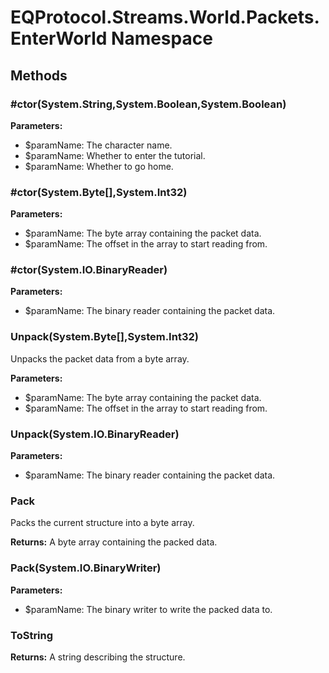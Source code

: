 ﻿# EQProtocol.Streams.World.Packets.EnterWorld Namespace

## Methods

### #ctor(System.String,System.Boolean,System.Boolean)



**Parameters:**

- $paramName: The character name.
- $paramName: Whether to enter the tutorial.
- $paramName: Whether to go home.

### #ctor(System.Byte[],System.Int32)



**Parameters:**

- $paramName: The byte array containing the packet data.
- $paramName: The offset in the array to start reading from.

### #ctor(System.IO.BinaryReader)



**Parameters:**

- $paramName: The binary reader containing the packet data.

### Unpack(System.Byte[],System.Int32)

Unpacks the packet data from a byte array.

**Parameters:**

- $paramName: The byte array containing the packet data.
- $paramName: The offset in the array to start reading from.

### Unpack(System.IO.BinaryReader)



**Parameters:**

- $paramName: The binary reader containing the packet data.

### Pack

Packs the current structure into a byte array.

**Returns:** A byte array containing the packed data.

### Pack(System.IO.BinaryWriter)



**Parameters:**

- $paramName: The binary writer to write the packed data to.

### ToString



**Returns:** A string describing the structure.


